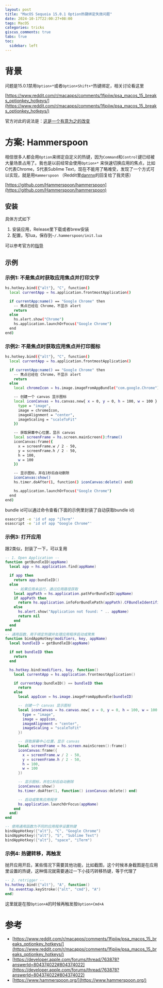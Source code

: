 ```yaml
---
layout: post
title: "MacOS Sequoia 15.0.1 Option热键绑定失效问题"
date: 2024-10-17T22:00:27+08:00
tags: MacOS
categories: tricks
giscus_comments: true
tabs: true
toc:
  sidebar: left
---
```


# 背景

问题是15.0.1禁用`Option+*`或者`Option+Shift+*`热键绑定，相关讨论看这里

[https://www.reddit.com/r/macapps/comments/1fjpiiw/psa_macos_15_breaks_optionkey_hotkeys/](https://www.reddit.com/r/macapps/comments/1fjpiiw/psa_macos_15_breaks_optionkey_hotkeys/)

官方对此的说法是：[这是一个有意为之的改变](https://developer.apple.com/forums/thread/763878?answerId=804374022#804374022)

# 方案: Hammerspoon

相信很多人都会用`Option`来绑定自定义的热键，因为`Command`和`Control`键已经被大量场景占用了。我也是以前经常会使用`Option+*` 来快速切换应用的焦点，比如C代表Chrome，S代表Sublime Text，现在不能用了略难受，发现了一个方式可以实现，就是用`Hammerspoon` （Reddit里[danrnx](https://www.reddit.com/r/macapps/comments/1fjpiiw/comment/lolslnm/?utm_source=share&utm_medium=web3x&utm_name=web3xcss&utm_term=1&utm_content=share_button)的回复给了我灵感）

[https://github.com/Hammerspoon/hammerspoon](https://github.com/Hammerspoon/hammerspoon)

## 安装

具体方式如下

1.  安装应用，Release里下载或者brew安装
2.  配置，写lua，保存到`~/.hammerspoon/init.lua`

可以参考官方的[指导](https://www.hammerspoon.org/go/)

## 示例

### 示例1: 不是焦点时获取应用焦点并打印文字

```bash
hs.hotkey.bind({"alt"}, "C", function()
  local currentApp = hs.application.frontmostApplication()

  if currentApp:name() == "Google Chrome" then
    -- 焦点已经在 Chrome，不显示 alert
    return
  else
    hs.alert.show("Chrome")
    hs.application.launchOrFocus("Google Chrome")
  end
end)
```

### 示例2: 不是焦点时获取应用焦点并打印图标

```bash
hs.hotkey.bind({"alt"}, "C", function()
  local currentApp = hs.application.frontmostApplication()

  if currentApp:name() == "Google Chrome" then
    -- 焦点已经在 Chrome，不显示 alert
    return
  else
    local chromeIcon = hs.image.imageFromAppBundle("com.google.Chrome")

    -- 创建一个 canvas 显示图标
    local iconCanvas = hs.canvas.new{ x = 0, y = 0, h = 100, w = 100 }:appendElements({
      type = "image",
      image = chromeIcon,
      imageAlignment = "center",
      imageScaling = "scaleToFit"
    })

    -- 获取屏幕中心位置，显示 canvas
    local screenFrame = hs.screen.mainScreen():frame()
    iconCanvas:frame({
      x = screenFrame.w / 2 - 50,
      y = screenFrame.h / 2 - 50,
      h = 100,
      w = 100
    })

    -- 显示图标，并在1秒后自动删除
    iconCanvas:show()
    hs.timer.doAfter(1, function() iconCanvas:delete() end)

    hs.application.launchOrFocus("Google Chrome")
  end
end)
```

bundle id可以通过命令查看(下面的示例里封装了自动获取bundle id)

```bash
osascript -e 'id of app "iTerm"'
osascript -e 'id of app "Google Chrome"'
```

### 示例3: 打开应用

跟2类似，封装了一下，可以复用

```lua
-- 1. Open Application --
function getBundleID(appName)
  local app = hs.application.find(appName)

  if app then
    return app:bundleID()
  else
    -- 如果应用未运行，通过应用路径获取
    local appPath = hs.application.pathForBundleID(appName)
    if appPath then
      return hs.application.infoForBundlePath(appPath).CFBundleIdentifier
    else
      hs.alert.show("Application not found: " .. appName)
      return nil
    end
  end
end
-- 通用函数，用于绑定热键并处理应用程序启动或聚焦
function bindAppHotkey(modifiers, key, appName)
  local bundleID = getBundleID(appName)

  if not bundleID then
    return
  end

  hs.hotkey.bind(modifiers, key, function()
    local currentApp = hs.application.frontmostApplication()

    if currentApp:bundleID() == bundleID then
      return
    else
      local appIcon = hs.image.imageFromAppBundle(bundleID)

      -- 创建一个 canvas 显示图标
      local iconCanvas = hs.canvas.new{ x = 0, y = 0, h = 100, w = 100 }:appendElements({
        type = "image",
        image = appIcon,
        imageAlignment = "center",
        imageScaling = "scaleToFit"
      })

      -- 获取屏幕中心位置，显示 canvas
      local screenFrame = hs.screen.mainScreen():frame()
      iconCanvas:frame({
        x = screenFrame.w / 2 - 50,
        y = screenFrame.h / 2 - 50,
        h = 100,
        w = 100
      })

      -- 显示图标，并在1秒后自动删除
      iconCanvas:show()
      hs.timer.doAfter(1, function() iconCanvas:delete() end)

      -- 启动或聚焦应用程序
      hs.application.launchOrFocus(appName)
    end
  end)
end

-- 使用通用函数为不同的应用程序设置热键
bindAppHotkey({"alt"}, "C", "Google Chrome")
bindAppHotkey({"alt"}, "S", "Sublime Text")
bindAppHotkey({"alt"}, "space", "iTerm")
```

### 示例4: 热键转移，再触发

抛开应用开启，某些情况下需要其他功能，比如截图，这个时候本身截图是在应用里设置的热键，这种情况就需要通过一下小技巧转移热键，等于代理了

```lua
-- 2. retrigger --
hs.hotkey.bind({"alt"}, "A", function()
  hs.eventtap.keyStroke({"alt", "cmd"}, "A")
end)
```

这里就是在按`Option+A`的时候再触发按`Option+Cmd+A`

# 参考

- [https://www.reddit.com/r/macapps/comments/1fjpiiw/psa_macos_15_breaks_optionkey_hotkeys/](https://www.reddit.com/r/macapps/comments/1fjpiiw/psa_macos_15_breaks_optionkey_hotkeys/)
- [https://developer.apple.com/forums/thread/763878?answerId=804374022#804374022](https://developer.apple.com/forums/thread/763878?answerId=804374022#804374022)
- [https://www.hammerspoon.org/](https://www.hammerspoon.org/)
